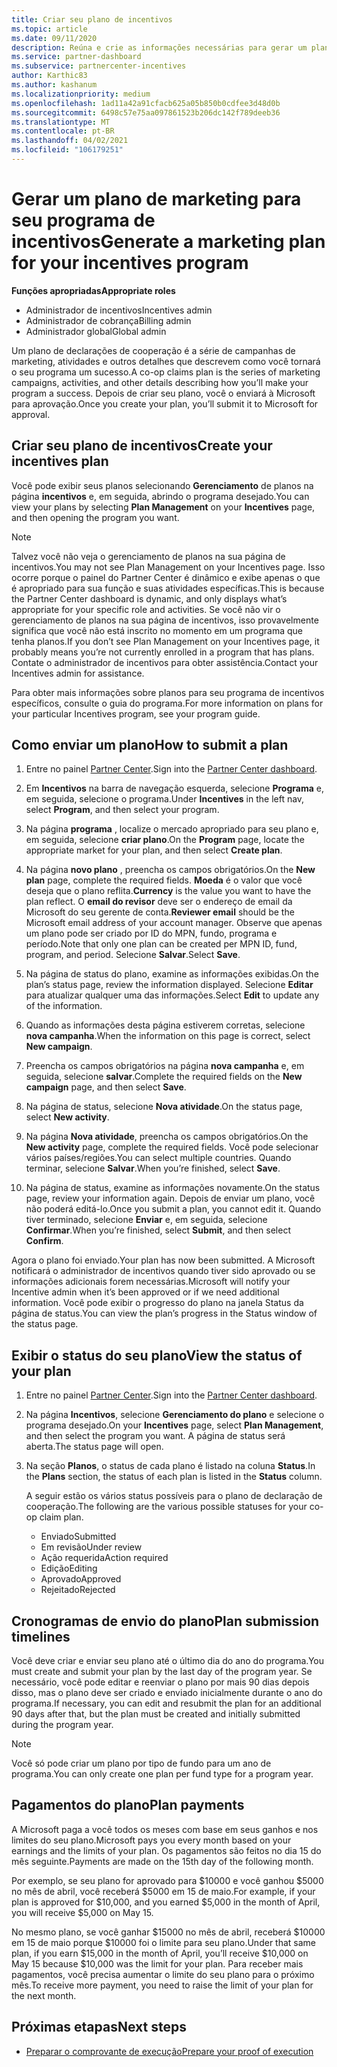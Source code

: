 ```yaml
---
title: Criar seu plano de incentivos
ms.topic: article
ms.date: 09/11/2020
description: Reúna e crie as informações necessárias para gerar um plano de marketing bem-sucedido para seu programa de incentivos.
ms.service: partner-dashboard
ms.subservice: partnercenter-incentives
author: Karthic83
ms.author: kashanum
ms.localizationpriority: medium
ms.openlocfilehash: 1ad11a42a91cfacb625a05b850b0cdfee3d48d0b
ms.sourcegitcommit: 6498c57e75aa097861523b206dc142f789deeb36
ms.translationtype: MT
ms.contentlocale: pt-BR
ms.lasthandoff: 04/02/2021
ms.locfileid: "106179251"
---
```

# <a name="generate-a-marketing-plan-for-your-incentives-program"></a><span data-ttu-id="7930d-103">Gerar um plano de marketing para seu programa de incentivos</span><span class="sxs-lookup"><span data-stu-id="7930d-103">Generate a marketing plan for your incentives program</span></span>

<span data-ttu-id="7930d-104">**Funções apropriadas**</span><span class="sxs-lookup"><span data-stu-id="7930d-104">**Appropriate roles**</span></span>

- <span data-ttu-id="7930d-105">Administrador de incentivos</span><span class="sxs-lookup"><span data-stu-id="7930d-105">Incentives admin</span></span>
- <span data-ttu-id="7930d-106">Administrador de cobrança</span><span class="sxs-lookup"><span data-stu-id="7930d-106">Billing admin</span></span>
- <span data-ttu-id="7930d-107">Administrador global</span><span class="sxs-lookup"><span data-stu-id="7930d-107">Global admin</span></span>

<span data-ttu-id="7930d-108">Um plano de declarações de cooperação é a série de campanhas de marketing, atividades e outros detalhes que descrevem como você tornará o seu programa um sucesso.</span><span class="sxs-lookup"><span data-stu-id="7930d-108">A co-op claims plan is the series of marketing campaigns, activities, and other details describing how you’ll make your program a success.</span></span> <span data-ttu-id="7930d-109">Depois de criar seu plano, você o enviará à Microsoft para aprovação.</span><span class="sxs-lookup"><span data-stu-id="7930d-109">Once you create your plan, you’ll submit it to Microsoft for approval.</span></span>

## <a name="create-your-incentives-plan"></a><span data-ttu-id="7930d-110">Criar seu plano de incentivos</span><span class="sxs-lookup"><span data-stu-id="7930d-110">Create your incentives plan</span></span>

<span data-ttu-id="7930d-111">Você pode exibir seus planos selecionando **Gerenciamento** de planos na página **incentivos** e, em seguida, abrindo o programa desejado.</span><span class="sxs-lookup"><span data-stu-id="7930d-111">You can view your plans by selecting **Plan Management** on your **Incentives** page, and then opening the program you want.</span></span>

>[!NOTE]
><span data-ttu-id="7930d-112">Talvez você não veja o gerenciamento de planos na sua página de incentivos.</span><span class="sxs-lookup"><span data-stu-id="7930d-112">You may not see Plan Management on your Incentives page.</span></span> <span data-ttu-id="7930d-113">Isso ocorre porque o painel do Partner Center é dinâmico e exibe apenas o que é apropriado para sua função e suas atividades específicas.</span><span class="sxs-lookup"><span data-stu-id="7930d-113">This is because the Partner Center dashboard is dynamic, and only displays what’s appropriate for your specific role and activities.</span></span> <span data-ttu-id="7930d-114">Se você não vir o gerenciamento de planos na sua página de incentivos, isso provavelmente significa que você não está inscrito no momento em um programa que tenha planos.</span><span class="sxs-lookup"><span data-stu-id="7930d-114">If you don’t see Plan Management on your Incentives page, it probably means you’re not currently enrolled in a program that has plans.</span></span> <span data-ttu-id="7930d-115">Contate o administrador de incentivos para obter assistência.</span><span class="sxs-lookup"><span data-stu-id="7930d-115">Contact your Incentives admin for assistance.</span></span>

<span data-ttu-id="7930d-116">Para obter mais informações sobre planos para seu programa de incentivos específicos, consulte o guia do programa.</span><span class="sxs-lookup"><span data-stu-id="7930d-116">For more information on plans for your particular Incentives program, see your program guide.</span></span>

## <a name="how-to-submit-a-plan"></a><span data-ttu-id="7930d-117">Como enviar um plano</span><span class="sxs-lookup"><span data-stu-id="7930d-117">How to submit a plan</span></span>

1. <span data-ttu-id="7930d-118">Entre no painel [Partner Center](https://partner.microsoft.com/dashboard/).</span><span class="sxs-lookup"><span data-stu-id="7930d-118">Sign into the [Partner Center dashboard](https://partner.microsoft.com/dashboard/).</span></span>

2. <span data-ttu-id="7930d-119">Em **Incentivos** na barra de navegação esquerda, selecione **Programa** e, em seguida, selecione o programa.</span><span class="sxs-lookup"><span data-stu-id="7930d-119">Under **Incentives** in the left nav, select **Program**, and then select your program.</span></span> 

3. <span data-ttu-id="7930d-120">Na página **programa** , localize o mercado apropriado para seu plano e, em seguida, selecione **criar plano**.</span><span class="sxs-lookup"><span data-stu-id="7930d-120">On the **Program** page, locate the appropriate market for your plan, and then select **Create plan**.</span></span> 

4. <span data-ttu-id="7930d-121">Na página **novo plano** , preencha os campos obrigatórios.</span><span class="sxs-lookup"><span data-stu-id="7930d-121">On the **New plan** page, complete the required fields.</span></span> <span data-ttu-id="7930d-122">**Moeda** é o valor que você deseja que o plano reflita.</span><span class="sxs-lookup"><span data-stu-id="7930d-122">**Currency** is the value you want to have the plan reflect.</span></span> <span data-ttu-id="7930d-123">O **email do revisor** deve ser o endereço de email da Microsoft do seu gerente de conta.</span><span class="sxs-lookup"><span data-stu-id="7930d-123">**Reviewer email** should be the Microsoft email address of your account manager.</span></span> <span data-ttu-id="7930d-124">Observe que apenas um plano pode ser criado por ID do MPN, fundo, programa e período.</span><span class="sxs-lookup"><span data-stu-id="7930d-124">Note that only one plan can be created per MPN ID, fund, program, and period.</span></span> <span data-ttu-id="7930d-125">Selecione **Salvar**.</span><span class="sxs-lookup"><span data-stu-id="7930d-125">Select **Save**.</span></span>

5. <span data-ttu-id="7930d-126">Na página de status do plano, examine as informações exibidas.</span><span class="sxs-lookup"><span data-stu-id="7930d-126">On the plan’s status page, review the information displayed.</span></span> <span data-ttu-id="7930d-127">Selecione **Editar** para atualizar qualquer uma das informações.</span><span class="sxs-lookup"><span data-stu-id="7930d-127">Select **Edit** to update any of the information.</span></span>

6. <span data-ttu-id="7930d-128">Quando as informações desta página estiverem corretas, selecione **nova campanha**.</span><span class="sxs-lookup"><span data-stu-id="7930d-128">When the information on this page is correct, select **New campaign**.</span></span>

7. <span data-ttu-id="7930d-129">Preencha os campos obrigatórios na página **nova campanha** e, em seguida, selecione **salvar**.</span><span class="sxs-lookup"><span data-stu-id="7930d-129">Complete the required fields on the **New campaign** page, and then select **Save**.</span></span>

8. <span data-ttu-id="7930d-130">Na página de status, selecione **Nova atividade**.</span><span class="sxs-lookup"><span data-stu-id="7930d-130">On the status page, select **New activity**.</span></span> 

9. <span data-ttu-id="7930d-131">Na página **Nova atividade**, preencha os campos obrigatórios.</span><span class="sxs-lookup"><span data-stu-id="7930d-131">On the **New activity** page, complete the required fields.</span></span> <span data-ttu-id="7930d-132">Você pode selecionar vários países/regiões.</span><span class="sxs-lookup"><span data-stu-id="7930d-132">You can select multiple countries.</span></span> <span data-ttu-id="7930d-133">Quando terminar, selecione **Salvar**.</span><span class="sxs-lookup"><span data-stu-id="7930d-133">When you’re finished, select **Save**.</span></span> 

10. <span data-ttu-id="7930d-134">Na página de status, examine as informações novamente.</span><span class="sxs-lookup"><span data-stu-id="7930d-134">On the status page, review your information again.</span></span> <span data-ttu-id="7930d-135">Depois de enviar um plano, você não poderá editá-lo.</span><span class="sxs-lookup"><span data-stu-id="7930d-135">Once you submit a plan, you cannot edit it.</span></span> <span data-ttu-id="7930d-136">Quando tiver terminado, selecione **Enviar** e, em seguida, selecione **Confirmar**.</span><span class="sxs-lookup"><span data-stu-id="7930d-136">When you’re finished, select **Submit**, and then select **Confirm**.</span></span>

<span data-ttu-id="7930d-137">Agora o plano foi enviado.</span><span class="sxs-lookup"><span data-stu-id="7930d-137">Your plan has now been submitted.</span></span> <span data-ttu-id="7930d-138">A Microsoft notificará o administrador de incentivos quando tiver sido aprovado ou se informações adicionais forem necessárias.</span><span class="sxs-lookup"><span data-stu-id="7930d-138">Microsoft will notify your Incentive admin when it’s been approved or if we need additional information.</span></span> <span data-ttu-id="7930d-139">Você pode exibir o progresso do plano na janela Status da página de status.</span><span class="sxs-lookup"><span data-stu-id="7930d-139">You can view the plan’s progress in the Status window of the status page.</span></span>

## <a name="view-the-status-of-your-plan"></a><span data-ttu-id="7930d-140">Exibir o status do seu plano</span><span class="sxs-lookup"><span data-stu-id="7930d-140">View the status of your plan</span></span>

1. <span data-ttu-id="7930d-141">Entre no painel [Partner Center](https://partner.microsoft.com/dashboard/).</span><span class="sxs-lookup"><span data-stu-id="7930d-141">Sign into the [Partner Center dashboard](https://partner.microsoft.com/dashboard/).</span></span>

2. <span data-ttu-id="7930d-142">Na página **Incentivos**, selecione **Gerenciamento do plano** e selecione o programa desejado.</span><span class="sxs-lookup"><span data-stu-id="7930d-142">On your **Incentives** page, select **Plan Management**, and then select the program you want.</span></span> <span data-ttu-id="7930d-143">A página de status será aberta.</span><span class="sxs-lookup"><span data-stu-id="7930d-143">The status page will open.</span></span>

3. <span data-ttu-id="7930d-144">Na seção **Planos**, o status de cada plano é listado na coluna **Status**.</span><span class="sxs-lookup"><span data-stu-id="7930d-144">In the **Plans** section, the status of each plan is listed in the **Status** column.</span></span>

   <span data-ttu-id="7930d-145">A seguir estão os vários status possíveis para o plano de declaração de cooperação.</span><span class="sxs-lookup"><span data-stu-id="7930d-145">The following are the various possible statuses for your co-op claim plan.</span></span>

   - <span data-ttu-id="7930d-146">Enviado</span><span class="sxs-lookup"><span data-stu-id="7930d-146">Submitted</span></span>
   - <span data-ttu-id="7930d-147">Em revisão</span><span class="sxs-lookup"><span data-stu-id="7930d-147">Under review</span></span>
   - <span data-ttu-id="7930d-148">Ação requerida</span><span class="sxs-lookup"><span data-stu-id="7930d-148">Action required</span></span>
   - <span data-ttu-id="7930d-149">Edição</span><span class="sxs-lookup"><span data-stu-id="7930d-149">Editing</span></span>
   - <span data-ttu-id="7930d-150">Aprovado</span><span class="sxs-lookup"><span data-stu-id="7930d-150">Approved</span></span>
   - <span data-ttu-id="7930d-151">Rejeitado</span><span class="sxs-lookup"><span data-stu-id="7930d-151">Rejected</span></span>

## <a name="plan-submission-timelines"></a><span data-ttu-id="7930d-152">Cronogramas de envio do plano</span><span class="sxs-lookup"><span data-stu-id="7930d-152">Plan submission timelines</span></span>

<span data-ttu-id="7930d-153">Você deve criar e enviar seu plano até o último dia do ano do programa.</span><span class="sxs-lookup"><span data-stu-id="7930d-153">You must create and submit your plan by the last day of the program year.</span></span> <span data-ttu-id="7930d-154">Se necessário, você pode editar e reenviar o plano por mais 90 dias depois disso, mas o plano deve ser criado e enviado inicialmente durante o ano do programa.</span><span class="sxs-lookup"><span data-stu-id="7930d-154">If necessary, you can edit and resubmit the plan for an additional 90 days after that, but the plan must be created and initially submitted during the program year.</span></span>

>[!NOTE]
> <span data-ttu-id="7930d-155">Você só pode criar um plano por tipo de fundo para um ano de programa.</span><span class="sxs-lookup"><span data-stu-id="7930d-155">You can only create one plan per fund type for a program year.</span></span>

## <a name="plan-payments"></a><span data-ttu-id="7930d-156">Pagamentos do plano</span><span class="sxs-lookup"><span data-stu-id="7930d-156">Plan payments</span></span>

<span data-ttu-id="7930d-157">A Microsoft paga a você todos os meses com base em seus ganhos e nos limites do seu plano.</span><span class="sxs-lookup"><span data-stu-id="7930d-157">Microsoft pays you every month based on your earnings and the limits of your plan.</span></span> <span data-ttu-id="7930d-158">Os pagamentos são feitos no dia 15 do mês seguinte.</span><span class="sxs-lookup"><span data-stu-id="7930d-158">Payments are made on the 15th day of the following month.</span></span>

<span data-ttu-id="7930d-159">Por exemplo, se seu plano for aprovado para $10000 e você ganhou $5000 no mês de abril, você receberá $5000 em 15 de maio.</span><span class="sxs-lookup"><span data-stu-id="7930d-159">For example, if your plan is approved for $10,000, and you earned $5,000 in the month of April, you will receive $5,000 on May 15.</span></span>

<span data-ttu-id="7930d-160">No mesmo plano, se você ganhar $15000 no mês de abril, receberá $10000 em 15 de maio porque $10000 foi o limite para seu plano.</span><span class="sxs-lookup"><span data-stu-id="7930d-160">Under that same plan, if you earn $15,000 in the month of April, you’ll receive $10,000 on May 15 because $10,000 was the limit for your plan.</span></span> <span data-ttu-id="7930d-161">Para receber mais pagamentos, você precisa aumentar o limite do seu plano para o próximo mês.</span><span class="sxs-lookup"><span data-stu-id="7930d-161">To receive more payment, you need to raise the limit of your plan for the next month.</span></span>

## <a name="next-steps"></a><span data-ttu-id="7930d-162">Próximas etapas</span><span class="sxs-lookup"><span data-stu-id="7930d-162">Next steps</span></span>

- [<span data-ttu-id="7930d-163">Preparar o comprovante de execução</span><span class="sxs-lookup"><span data-stu-id="7930d-163">Prepare your proof of execution</span></span>](incentives-prepare-your-proof-of-execution.md)
